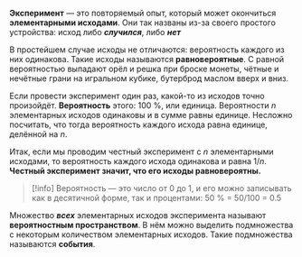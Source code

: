 **Эксперимент** — это повторяемый опыт, который может окончиться **элементарными исходами**. Они так названы из-за своего простого устройства: исход либо ___случился___, либо ___нет___

В простейшем случае исходы не отличаются: вероятность каждого из них одинакова. Такие исходы называются **равновероятные**. С равной вероятностью выпадают орёл и решка при броске монеты, чётные и нечётные грани на игральном кубике, бутерброд маслом вверх и вниз.

Если провести эксперимент один раз, какой-то из исходов точно произойдёт. **Вероятность** этого: $100$ %, или единица. Вероятности $n$ элементарных исходов одинаковы и в сумме равны единице. Несложно посчитать, что тогда вероятность каждого исхода равна единице, делённой на $n$.

Итак, если мы проводим честный эксперимент с $n$ элементарными исходами, то вероятность каждого исхода одинакова и равна $1/n$. __Честный эксперимент значит, что его исходы равновероятны.__ 

>[!info]
Вероятность — это число от 0 до 1, и его можно записывать как в десятичной форме, так и процентами: 50 % = 50/100 = 0.5

Множество ___всех___ элементарных исходов эксперимента называют **вероятностным пространством**. В нём можно выделить подмножества с некоторым количеством элементарных исходов. Такие подмножества называются **события**.

